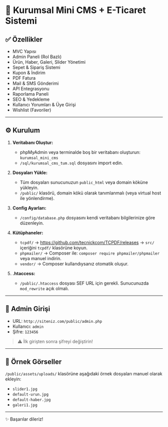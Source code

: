 # 🚀 Kurumsal Mini CMS + E-Ticaret Sistemi

## ✅ Özellikler

- MVC Yapısı
- Admin Paneli (Rol Bazlı)
- Ürün, Haber, Galeri, Slider Yönetimi
- Sepet & Sipariş Sistemi
- Kupon & İndirim
- PDF Fatura
- Mail & SMS Gönderimi
- API Entegrasyonu
- Raporlama Paneli
- SEO & Yedekleme
- Kullanıcı Yorumları & Üye Girişi
- Wishlist (Favoriler)

---

## ⚙️ Kurulum

1. **Veritabanı Oluştur:**
   - phpMyAdmin veya terminalde boş bir veritabanı oluşturun: `kurumsal_mini_cms`
   - `/sql/kurumsal_cms_tum.sql` dosyasını import edin.

2. **Dosyaları Yükle:**
   - Tüm dosyaları sunucunuzun `public_html` veya domain köküne yükleyin.
   - `/public/` klasörü, domain kökü olarak tanımlanmalı (veya virtual host ile yönlendirme).

3. **Config Ayarları:**
   - `/config/database.php` dosyasını kendi veritabanı bilgilerinize göre düzenleyin.

4. **Kütüphaneler:**
   - `tcpdf/` → https://github.com/tecnickcom/TCPDF/releases → `src/` içeriğini `tcpdf/` klasörüne koyun.
   - `phpmailer/` → Composer ile: `composer require phpmailer/phpmailer` veya manuel indirin.
   - `vendor/` → Composer kullandıysanız otomatik oluşur.

5. **.htaccess:**
   - `/public/.htaccess` dosyası SEF URL için gerekli. Sunucunuzda `mod_rewrite` açık olmalı.

---

## 🔐 Admin Girişi

- URL: `http://siteniz.com/public/admin.php`
- Kullanıcı: `admin`
- Şifre: `123456`

> ⚠️ İlk girişten sonra şifreyi değiştirin!

---

## 📁 Örnek Görseller

`/public/assets/uploads/` klasörüne aşağıdaki örnek dosyaları manuel olarak ekleyin:
- `slider1.jpg`
- `default-urun.jpg`
- `default-haber.jpg`
- `galeri1.jpg`

---
✨ Başarılar dileriz!
